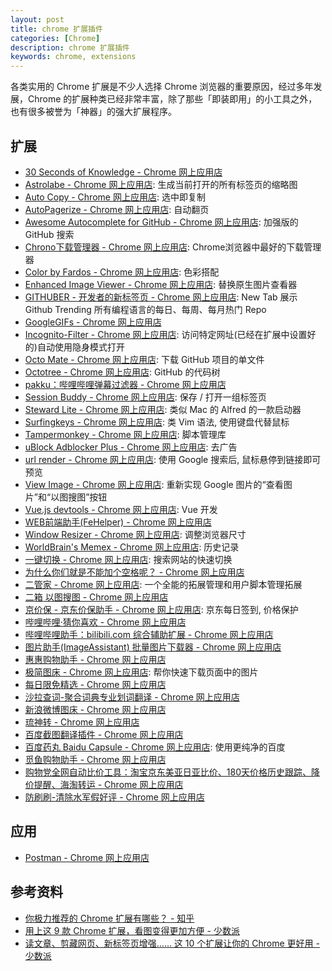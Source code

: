```yaml
---
layout: post
title: chrome 扩展插件
categories: [Chrome]
description: chrome 扩展插件
keywords: chrome, extensions
---
```


各类实用的 Chrome 扩展是不少人选择 Chrome 浏览器的重要原因，经过多年发展，Chrome 的扩展种类已经非常丰富，除了那些「即装即用」的小工具之外，也有很多被誉为「神器」的强大扩展程序。

## 扩展

- [30 Seconds of Knowledge - Chrome 网上应用店](https://chrome.google.com/webstore/detail/30-seconds-of-knowledge/mmgplondnjekobonklacmemikcnhklla?hl=zh-CN)
- [Astrolabe - Chrome 网上应用店](https://chrome.google.com/webstore/detail/astrolabe/lienonopcegannlgdkgonpofbhgmclcc): 生成当前打开的所有标签页的缩略图
- [Auto Copy - Chrome 网上应用店](https://chrome.google.com/webstore/detail/auto-copy/bijpdibkloghppkbmhcklkogpjaenfkg): 选中即复制
- [AutoPagerize - Chrome 网上应用店](https://chrome.google.com/webstore/detail/autopagerize/igiofjhpmpihnifddepnpngfjhkfenbp): 自动翻页
- [Awesome Autocomplete for GitHub - Chrome 网上应用店](https://chrome.google.com/webstore/detail/awesome-autocomplete-for/djkfdjpoelphhdclfjhnffmnlnoknfnd): 加强版的 GitHub 搜索
- [Chrono下载管理器 - Chrome 网上应用店](https://chrome.google.com/webstore/detail/chrono-download-manager/mciiogijehkdemklbdcbfkefimifhecn): Chrome浏览器中最好的下载管理器
- [Color by Fardos - Chrome 网上应用店](https://chrome.google.com/webstore/detail/color-by-fardos/iibpgpkhpfggipbacjfeijkloidhmiei): 色彩搭配
- [Enhanced Image Viewer - Chrome 网上应用店](https://chrome.google.com/webstore/detail/enhanced-image-viewer/gefiaaeadjbmhjndnhedfccdjjlgjhho): 替换原生图片查看器
- [GITHUBER - 开发者的新标签页 - Chrome 网上应用店](https://chrome.google.com/webstore/detail/githuber-%E5%BC%80%E5%8F%91%E8%80%85%E7%9A%84%E6%96%B0%E6%A0%87%E7%AD%BE%E9%A1%B5/janmcneaglgklfljjcpihkkomeghljnf): New Tab 展示 Github Trending 所有编程语言的每日、每周、每月热门 Repo
- [GoogleGIFs - Chrome 网上应用店](https://chrome.google.com/webstore/detail/googlegifs/ommpbgoliokoijimalcokhciffhapkdf)
- [Incognito-Filter - Chrome 网上应用店](https://chrome.google.com/webstore/detail/incognito-filter/cifilbmpnkjinlkchohdfcpdkmpngiik): 访问特定网址(已经在扩展中设置好的)自动使用隐身模式打开
- [Octo Mate - Chrome 网上应用店](https://chrome.google.com/webstore/detail/octo-mate/baggcehellihkglakjnmnhpnjmkbmpkf): 下载 GitHub 项目的单文件
- [Octotree - Chrome 网上应用店](https://chrome.google.com/webstore/detail/octotree/bkhaagjahfmjljalopjnoealnfndnagc): GitHub 的代码树
- [pakku：哔哩哔哩弹幕过滤器 - Chrome 网上应用店](https://chrome.google.com/webstore/detail/pakku%EF%BC%9A%E5%93%94%E5%93%A9%E5%93%94%E5%93%A9%E5%BC%B9%E5%B9%95%E8%BF%87%E6%BB%A4%E5%99%A8/jklfcpboamajpiikgkbjcnnnnooefbhh)
- [Session Buddy - Chrome 网上应用店](https://chrome.google.com/webstore/detail/session-buddy/edacconmaakjimmfgnblocblbcdcpbko): 保存 / 打开一组标签页
- [Steward Lite - Chrome 网上应用店](https://chrome.google.com/webstore/detail/steward-lite/jglmompgeddkbcdamdknmebaimldkkbl): 类似 Mac 的 Alfred 的一款启动器
- [Surfingkeys - Chrome 网上应用店](https://chrome.google.com/webstore/detail/surfingkeys/gfbliohnnapiefjpjlpjnehglfpaknnc): 类 Vim 语法, 使用键盘代替鼠标
- [Tampermonkey - Chrome 网上应用店](https://chrome.google.com/webstore/detail/tampermonkey/dhdgffkkebhmkfjojejmpbldmpobfkfo): 脚本管理库
- [uBlock Adblocker Plus - Chrome 网上应用店](https://chrome.google.com/webstore/detail/ublock-adblocker-plus/pnhflmgomffaphmnbcogleagmloijbkd): 去广告
- [url render - Chrome 网上应用店](https://chrome.google.com/webstore/detail/url-render/flhclpkhoiajoikkabbfbinnjapaflog?hl=zh-CN): 使用 Google 搜索后, 鼠标悬停到链接即可预览
- [View Image - Chrome 网上应用店](https://chrome.google.com/webstore/detail/view-image/jpcmhcelnjdmblfmjabdeclccemkghjk/related): 重新实现 Google 图片的“查看图片”和“以图搜图”按钮
- [Vue.js devtools - Chrome 网上应用店](https://chrome.google.com/webstore/detail/vuejs-devtools/nhdogjmejiglipccpnnnanhbledajbpd): Vue 开发
- [WEB前端助手(FeHelper) - Chrome 网上应用店](https://chrome.google.com/webstore/detail/web%E5%89%8D%E7%AB%AF%E5%8A%A9%E6%89%8Bfehelper/pkgccpejnmalmdinmhkkfafefagiiiad)
- [Window Resizer - Chrome 网上应用店](https://chrome.google.com/webstore/detail/window-resizer/kkelicaakdanhinjdeammmilcgefonfh): 调整浏览器尺寸
- [WorldBrain's Memex - Chrome 网上应用店](https://chrome.google.com/webstore/detail/worldbrains-memex/abkfbakhjpmblaafnpgjppbmioombali): 历史记录
- [一键切换 - Chrome 网上应用店](https://chrome.google.com/webstore/detail/%E4%B8%80%E9%94%AE%E5%88%87%E6%8D%A2/fknieppmhfgnjilnkdeoegocjkijpbfh): 搜索网站的快速切换
- [为什么你们就是不能加个空格呢？ - Chrome 网上应用店](https://chrome.google.com/webstore/detail/%E7%82%BA%E4%BB%80%E9%BA%BC%E4%BD%A0%E5%80%91%E5%B0%B1%E6%98%AF%E4%B8%8D%E8%83%BD%E5%8A%A0%E5%80%8B%E7%A9%BA%E6%A0%BC%E5%91%A2%EF%BC%9F/paphcfdffjnbcgkokihcdjliihicmbpd)
- [二管家 - Chrome 网上应用店](https://chrome.google.com/webstore/detail/nooboss/aajodjghehmlpahhboidcpfjcncmcklf): 一个全能的拓展管理和用户脚本管理拓展
- [二箱 以图搜图 - Chrome 网上应用店](https://chrome.google.com/webstore/detail/noobox-search-by-image/kidibbfcblfbbafhnlanccjjdehoahep)
- [京价保 - 京东价保助手 - Chrome 网上应用店](https://chrome.google.com/webstore/detail/%E4%BA%AC%E4%BB%B7%E4%BF%9D-%E4%BA%AC%E4%B8%9C%E4%BB%B7%E4%BF%9D%E5%8A%A9%E6%89%8B/gfgkebiommjpiaomalcbfefimhhanlfd): 京东每日签到, 价格保护
- [哔哩哔哩·猜你喜欢 - Chrome 网上应用店](https://chrome.google.com/webstore/detail/%E5%93%94%E5%93%A9%E5%93%94%E5%93%A9%C2%B7%E7%8C%9C%E4%BD%A0%E5%96%9C%E6%AC%A2/ngjddnobeppdekpmimhiamkoonoaccdf)
- [哔哩哔哩助手：bilibili.com 综合辅助扩展 - Chrome 网上应用店](https://chrome.google.com/webstore/detail/%E5%93%94%E5%93%A9%E5%93%94%E5%93%A9%E5%8A%A9%E6%89%8B%EF%BC%9Abilibilicom-%E7%BB%BC%E5%90%88%E8%BE%85%E5%8A%A9%E6%89%A9%E5%B1%95/kpbnombpnpcffllnianjibmpadjolanh)
- [图片助手(ImageAssistant) 批量图片下载器 - Chrome 网上应用店](https://chrome.google.com/webstore/detail/imageassistant-batch-imag/dbjbempljhcmhlfpfacalomonjpalpko)
- [惠惠购物助手 - Chrome 网上应用店](https://chrome.google.com/webstore/detail/%E6%83%A0%E6%83%A0%E8%B4%AD%E7%89%A9%E5%8A%A9%E6%89%8B/ohjkicjidmohhfcjjlahfppkdblibkkb)
- [极简图床 - Chrome 网上应用店](https://chrome.google.com/webstore/detail/%E6%9E%81%E7%AE%80%E5%9B%BE%E5%BA%8A/heebflcbemenefckkgfnnklbhdbdkagg): 帮你快速下载页面中的图片
- [每日限免精选 - Chrome 网上应用店](https://chrome.google.com/webstore/detail/%E6%AF%8F%E6%97%A5%E9%99%90%E5%85%8D%E7%B2%BE%E9%80%89/neambpcjkehpbfgkipkcaigkndfllgbh)
- [沙拉查词-聚合词典专业划词翻译 - Chrome 网上应用店](https://chrome.google.com/webstore/detail/%E6%B2%99%E6%8B%89%E6%9F%A5%E8%AF%8D-%E8%81%9A%E5%90%88%E8%AF%8D%E5%85%B8%E4%B8%93%E4%B8%9A%E5%88%92%E8%AF%8D%E7%BF%BB%E8%AF%91/cdonnmffkdaoajfknoeeecmchibpmkmg)
- [新浪微博图床 - Chrome 网上应用店](https://chrome.google.com/webstore/detail/%E6%96%B0%E6%B5%AA%E5%BE%AE%E5%8D%9A%E5%9B%BE%E5%BA%8A/fdfdnfpdplfbbnemmmoklbfjbhecpnhf)
- [琉神转 - Chrome 网上应用店](https://chrome.google.com/webstore/detail/hacg-god-turn/dbheplacgeefjnhdacijldhfliehnhka)
- [百度截图翻译插件 - Chrome 网上应用店](https://chrome.google.com/webstore/detail/baidu-screenshot-translat/obhlofkljphbenhcjnimfcdlknkdilcm)
- [百度药丸 Baidu Capsule - Chrome 网上应用店](https://chrome.google.com/webstore/detail/%E7%99%BE%E5%BA%A6%E8%8D%AF%E4%B8%B8-baidu-capsule/ngiclcoldiplnjcafhjkacjcmdidcmjp): 使用更纯净的百度
- [觅鱼购物助手 - Chrome 网上应用店](https://chrome.google.com/webstore/detail/%E8%A7%85%E9%B1%BC%E8%B4%AD%E7%89%A9%E5%8A%A9%E6%89%8B/fbpaeemjiijckmccenghdjniohpbcnck)
- [购物党全网自动比价工具：淘宝京东美亚日亚比价、180天价格历史跟踪、降价提醒、海淘转运 - Chrome 网上应用店](https://chrome.google.com/webstore/detail/%E8%B4%AD%E7%89%A9%E5%85%9A%E5%85%A8%E7%BD%91%E8%87%AA%E5%8A%A8%E6%AF%94%E4%BB%B7%E5%B7%A5%E5%85%B7%EF%BC%9A%E6%B7%98%E5%AE%9D%E4%BA%AC%E4%B8%9C%E7%BE%8E%E4%BA%9A%E6%97%A5%E4%BA%9A%E6%AF%94%E4%BB%B7%E3%80%8118/jgphnjokjhjlcnnajmfjlacjnjkhleah)
- [防刷刷-清除水军假好评 - Chrome 网上应用店](https://chrome.google.com/webstore/detail/%E9%98%B2%E5%88%B7%E5%88%B7-%E6%B8%85%E9%99%A4%E6%B0%B4%E5%86%9B%E5%81%87%E5%A5%BD%E8%AF%84/gifibjjdgllmnoabgfkibfbdnkgekkma)

## 应用

- [Postman - Chrome 网上应用店](https://chrome.google.com/webstore/detail/postman/fhbjgbiflinjbdggehcddcbncdddomop)

## 参考资料

- [你极力推荐的 Chrome 扩展有哪些？ - 知乎](https://www.zhihu.com/question/19594682)
- [用上这 9 款 Chrome 扩展，看图变得更加方便 - 少数派](https://sspai.com/post/52235)
- [读文章、剪藏网页、新标签页增强…… 这 10 个扩展让你的 Chrome 更好用 - 少数派](https://sspai.com/post/52310)
